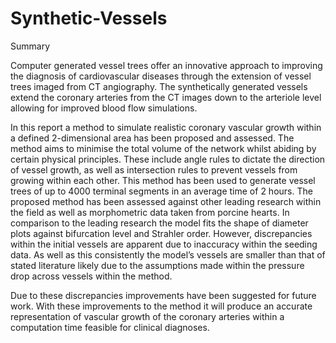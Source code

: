 # Synthetic-Vessels
Summary

Computer generated vessel trees offer an innovative approach to improving the diagnosis of cardiovascular diseases through the extension of vessel trees imaged from CT angiography. The synthetically generated vessels extend the coronary arteries from the CT images down to the arteriole level allowing for improved blood flow simulations.

In this report a method to simulate realistic coronary vascular growth within a defined 2-dimensional area has been proposed and assessed. The method aims to minimise the total volume of the network whilst abiding by certain physical principles. These include angle rules to dictate the direction of vessel growth, as well as intersection rules to prevent vessels from growing within each other. This method has been used to generate vessel trees of up to 4000 terminal segments in an average time of 2 hours. The proposed method has been assessed against other leading research within the field as well as morphometric data taken from porcine hearts. In comparison to the leading research the model fits the shape of diameter plots against bifurcation level and Strahler order. However, discrepancies within the initial vessels are apparent due to inaccuracy within the seeding data. As well as this consistently the model’s vessels are smaller than that of stated literature likely due to the assumptions made within the pressure drop across vessels within the method. 

Due to these discrepancies improvements have been suggested for future work. With these improvements to the method it will produce an accurate representation of vascular growth of the coronary arteries within a computation time feasible for clinical diagnoses.
